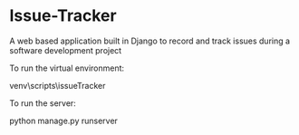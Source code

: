 # Issue-Tracker
A web based application built in Django to record and track issues during a software development project

To run the virtual environment:

venv\scripts\issueTracker

To run the server:

python manage.py runserver
